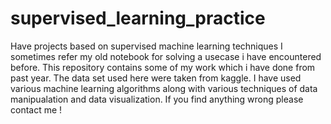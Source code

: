 # supervised_learning_practice
Have projects based on supervised machine learning techniques
I sometimes refer my old notebook for solving a usecase i have encountered before.
This repository contains some of my work which i have done from past year.
The data set used here were taken from kaggle.
I have used various machine learning algorithms along with various techniques of data manipualation and data visualization.
If you find anything wrong please contact me !

